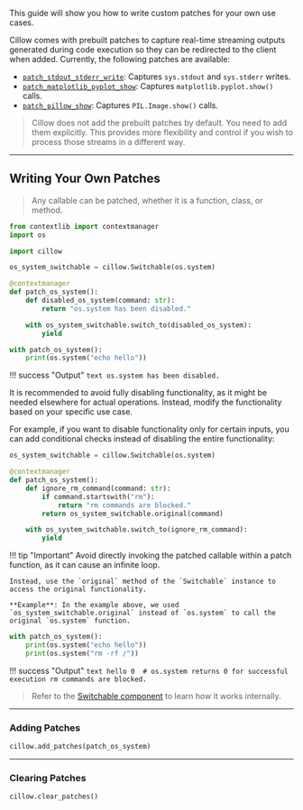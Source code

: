 This guide will show you how to write custom patches for your own use cases.

Cillow comes with prebuilt patches to capture real-time streaming outputs generated during code execution so they can be redirected to the client when added. Currently, the following patches are available:

- [`patch_stdout_stderr_write`](../sdk_reference/prebuilt_patches.md#patch_stdout_stderr_write): Captures `sys.stdout` and `sys.stderr` writes.
- [`patch_matplotlib_pyplot_show`](../sdk_reference/prebuilt_patches.md#patch_matplotlib_pyplot_show): Captures `matplotlib.pyplot.show()` calls.
- [`patch_pillow_show`](../sdk_reference/prebuilt_patches.md#patch_pillow_show): Captures `PIL.Image.show()` calls.

> Cillow does not add the prebuilt patches by default. You need to add them explicitly. This provides more flexibility and control if you wish to process those streams in a different way.

---

## Writing Your Own Patches

> Any callable can be patched, whether it is a function, class, or method.

```python
from contextlib import contextmanager
import os

import cillow

os_system_switchable = cillow.Switchable(os.system)

@contextmanager
def patch_os_system():
    def disabled_os_system(command: str):
        return "os.system has been disabled."

    with os_system_switchable.switch_to(disabled_os_system):
        yield
```

```python
with patch_os_system():
    print(os.system("echo hello"))
```

!!! success "Output"
    ```text
    os.system has been disabled.
    ```

It is recommended to avoid fully disabling functionality, as it might be needed elsewhere for actual operations. Instead, modify the functionality based on your specific use case.

For example, if you want to disable functionality only for certain inputs, you can add conditional checks instead of disabling the entire functionality:

```python
os_system_switchable = cillow.Switchable(os.system)

@contextmanager
def patch_os_system():
    def ignore_rm_command(command: str):
        if command.startswith("rm"):
            return "rm commands are blocked."
        return os_system_switchable.original(command)

    with os_system_switchable.switch_to(ignore_rm_command):
        yield
```

!!! tip "Important"
    Avoid directly invoking the patched callable within a patch function, as it can cause an infinite loop.

    Instead, use the `original` method of the `Switchable` instance to access the original functionality.

    **Example**: In the example above, we used `os_system_switchable.original` instead of `os.system` to call the original `os.system` function.

```python
with patch_os_system():
    print(os.system("echo hello"))
    print(os.system("rm -rf /"))
```

!!! success "Output"
    ```text
    hello
    0  # os.system returns 0 for successful execution
    rm commands are blocked.
    ```

> Refer to the [Switchable component](../sdk_reference/switchable.md) to learn how it works internally.

---

### Adding Patches

```python
cillow.add_patches(patch_os_system)
```

---

### Clearing Patches

```python
cillow.clear_patches()
```
